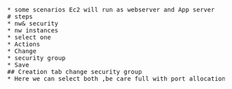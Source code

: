 <pre>
* some scenarios Ec2 will run as webserver and App server
# steps
* nw& security
* nw instances
* select one
* Actions
* Change
* security group
* Save
## Creation tab change security group
* Here we can select both ,be care full with port allocations and confilts
</pre>